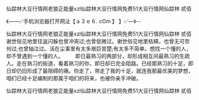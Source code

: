 仙踪林大豆行情网老狼正能量xzl仙踪林大豆行情网免费51大豆行情网仙踪林 贰佰

《——✅手机浏览器打开网沚【ａ３ｅ６. cOm 】 】✅—》--

仙踪林大豆行情网老狼正能量xzl仙踪林大豆行情网免费51大豆行情网仙踪林 贰佰	谢世俗见地里往返闪躲也曾冲突过;也曾低微过。谢世俗见地里枯槁，也曾无可奈何过;也曾抽泣过。活在尘事里有太多艰巨苦楚;有太多不简单。想找一个懂的人，却不曾遇到一个懂的人。
　　即日最熟习的两部分，却形成相互间最熟习的生疏人。走在熟习的街道，看着熟习的你，即日却已完全陌路。已经那熟习的十足，即日却仍旧形成了最阻碍的痛。你走了，带走了我的十足，就连我那最优美的梦想，咱们已经十足编制的那属于咱们的将来，也被你亲手冲破。





仙踪林大豆行情网老狼正能量xzl仙踪林大豆行情网免费51大豆行情网仙踪林 贰佰
